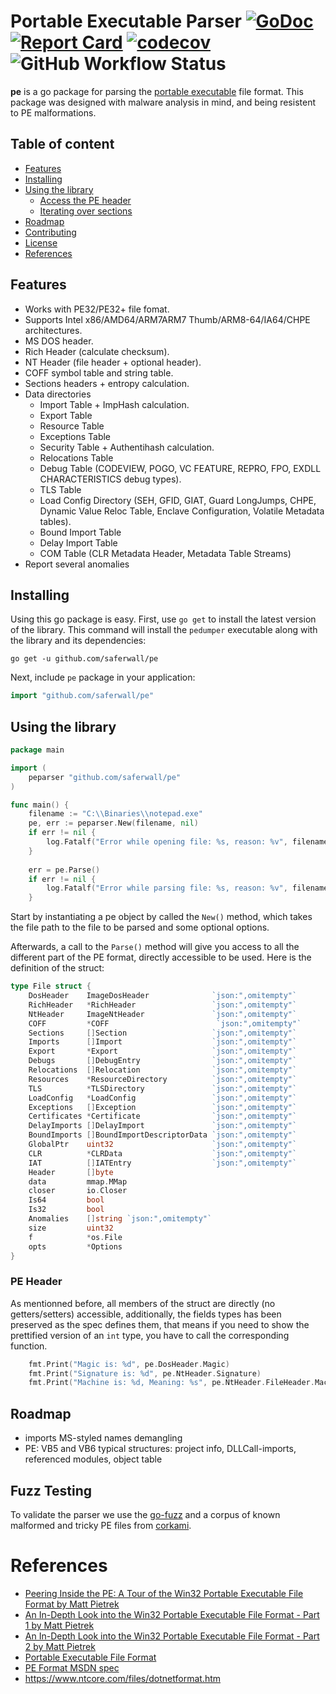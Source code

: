 # Portable Executable Parser [![GoDoc](http://godoc.org/github.com/saferwall/pe?status.svg)](https://pkg.go.dev/github.com/saferwall/pe) [![Report Card](https://goreportcard.com/badge/github.com/saferwall/pe)](https://goreportcard.com/report/github.com/saferwall/pe) [![codecov](https://codecov.io/gh/saferwall/pe/branch/main/graph/badge.svg?token=W7WTOUZLRY)](https://codecov.io/gh/saferwall/pe) ![GitHub Workflow Status](https://img.shields.io/github/workflow/status/saferwall/pe/Build%20&%20Test)

**pe** is a go package for parsing the [portable executable](https://docs.microsoft.com/en-us/windows/win32/debug/pe-format) file format. This package was designed with malware analysis in mind, and being resistent to PE malformations.

## Table of content

- [Features](#features)
- [Installing](#installing)
- [Using the library](#using-the-library)
    - [Access the PE header](#pe-header)
    - [Iterating over sections](#iterating-over-sections)
- [Roadmap](#roadmap)
- [Contributing](#contributing)
- [License](#license)
- [References](#references)

## Features

- Works with PE32/PE32+ file fomat.
- Supports Intel x86/AMD64/ARM7ARM7 Thumb/ARM8-64/IA64/CHPE architectures.
- MS DOS header.
- Rich Header (calculate checksum).
- NT Header (file header + optional header).
- COFF symbol table and string table.
- Sections headers + entropy calculation. 
- Data directories
    - Import Table + ImpHash calculation.
    - Export Table
    - Resource Table
    - Exceptions Table
    - Security Table + Authentihash calculation.
    - Relocations Table
    - Debug Table (CODEVIEW, POGO, VC FEATURE, REPRO, FPO, EXDLL CHARACTERISTICS debug types).
    - TLS Table
    - Load Config Directory (SEH, GFID, GIAT, Guard LongJumps, CHPE, Dynamic Value Reloc Table, Enclave Configuration, Volatile Metadata tables).
    - Bound Import Table
    - Delay Import Table
    - COM Table (CLR Metadata Header, Metadata Table Streams)
- Report several anomalies

## Installing

Using this go package is easy. First, use `go get` to install the latest version of the library. This command will install the `pedumper` executable along with the library and its dependencies:

    go get -u github.com/saferwall/pe

Next, include `pe` package in your application:

```go
import "github.com/saferwall/pe"
```

## Using the library

```go
package main

import (
	peparser "github.com/saferwall/pe"
)

func main() {
    filename := "C:\\Binaries\\notepad.exe"
    pe, err := peparser.New(filename, nil)
	if err != nil {
		log.Fatalf("Error while opening file: %s, reason: %v", filename, err)
    }
    
    err = pe.Parse()
    if err != nil {
        log.Fatalf("Error while parsing file: %s, reason: %v", filename, err)
    }
```

Start by instantiating a pe object by called the `New()` method, which takes the file path to the file to be parsed and some optional options.

Afterwards, a call to the `Parse()` method will give you access to all the different part of the PE format, directly accessible to be used. Here is the definition of the struct:

```go
type File struct {
	DosHeader    ImageDosHeader              `json:",omitempty"`
	RichHeader   *RichHeader                 `json:",omitempty"`
	NtHeader     ImageNtHeader               `json:",omitempty"`
	COFF         *COFF                        `json:",omitempty"`
	Sections     []Section                   `json:",omitempty"`
	Imports      []Import                    `json:",omitempty"`
	Export       *Export                     `json:",omitempty"`
	Debugs       []DebugEntry                `json:",omitempty"`
	Relocations  []Relocation                `json:",omitempty"`
	Resources    *ResourceDirectory          `json:",omitempty"`
	TLS          *TLSDirectory               `json:",omitempty"`
	LoadConfig   *LoadConfig                 `json:",omitempty"`
	Exceptions   []Exception                 `json:",omitempty"`
	Certificates *Certificate                `json:",omitempty"`
	DelayImports []DelayImport               `json:",omitempty"`
	BoundImports []BoundImportDescriptorData `json:",omitempty"`
	GlobalPtr    uint32                      `json:",omitempty"`
	CLR          *CLRData                    `json:",omitempty"`
	IAT          []IATEntry                  `json:",omitempty"`
	Header       []byte
	data         mmap.MMap
	closer       io.Closer
	Is64         bool
	Is32         bool
	Anomalies    []string `json:",omitempty"`
	size         uint32
	f            *os.File
	opts         *Options
}
```

### PE Header

As mentionned before, all members of the struct are directly (no getters/setters) accessible, additionally, the fields types has been preserved as the spec defines them, that means if you need to show the prettified version of an `int` type, you have to call the corresponding function.

```go
    fmt.Print("Magic is: %d", pe.DosHeader.Magic)
    fmt.Print("Signature is: %d", pe.NtHeader.Signature)
    fmt.Print("Machine is: %d, Meaning: %s", pe.NtHeader.FileHeader.Machine, pe.PrettyMachineType())
```


## Roadmap

- imports MS-styled names demangling
- PE: VB5 and VB6 typical structures: project info, DLLCall-imports, referenced modules, object table

## Fuzz Testing

To validate the parser we use the [go-fuzz](https://github.com/dvyukov/go-fuzz) and a corpus of known malformed and tricky PE files from [corkami](https://github.com/corkami/pocs/tree/master/PE).

# References

- [Peering Inside the PE: A Tour of the Win32 Portable Executable File Format by Matt Pietrek](http://bytepointer.com/resources/pietrek_peering_inside_pe.htm)
- [An In-Depth Look into the Win32 Portable Executable File Format - Part 1 by Matt Pietrek](http://www.delphibasics.info/home/delphibasicsarticles/anin-depthlookintothewin32portableexecutablefileformat-part1)
- [An In-Depth Look into the Win32 Portable Executable File Format - Part 2 by Matt Pietrek](http://www.delphibasics.info/home/delphibasicsarticles/anin-depthlookintothewin32portableexecutablefileformat-part2)
- [Portable Executable File Format](https://blog.kowalczyk.info/articles/pefileformat.html)
- [PE Format MSDN spec](https://docs.microsoft.com/en-us/windows/win32/debug/pe-format)
- https://www.ntcore.com/files/dotnetformat.htm